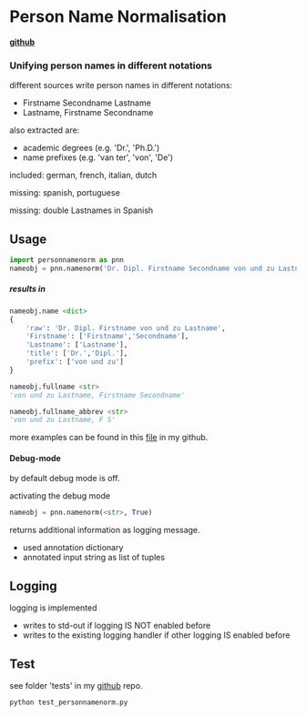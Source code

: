 # Person Name Normalisation
**[github](https://github.com/klauslippert/person-name-normalisation/)**

### Unifying person names in different notations

different sources write person names in different notations:

-  Firstname Secondname Lastname
-  Lastname, Firstname Secondname

also extracted are:

- academic degrees (e.g. 'Dr.', 'Ph.D.')
- name prefixes (e.g. 'van ter', 'von', 'De')

included: german, french, italian, dutch

missing: spanish, portuguese



missing: double Lastnames in Spanish

## Usage
```python
import personnamenorm as pnn
nameobj = pnn.namenorm('Dr. Dipl. Firstname Secondname von und zu Lastname')
```

##### results in

```python
nameobj.name <dict>
{
    'raw': 'Dr. Dipl. Firstname von und zu Lastname',
    'Firstname': ['Firstname','Secondname'],
    'Lastname': ['Lastname'],
    'title': ['Dr.','Dipl.'],
    'prefix': ['von und zu']
}

nameobj.fullname <str>
'von und zu Lastname, Firstname Secondname'

nameobj.fullname_abbrev <str>
'von und zu Lastname, F S'
```
more examples can be found in this [file](https://github.com/klauslippert/person-name-normalisation/tests/test_personnamenorm.py)  in my github. 

#### Debug-mode
by default debug mode is off.

activating the debug mode 
```python
nameobj = pnn.namenorm(<str>, True)
```
returns additional information as logging message.
- used annotation dictionary
- annotated input string as list of tuples

## Logging
logging is implemented

- writes to std-out if logging IS NOT enabled before 
- writes to the existing logging handler if other logging IS enabled before

## Test
see folder 'tests' in my [github](https://github.com/klauslippert/person-name-normalisation) repo.
```python
python test_personnamenorm.py
```

